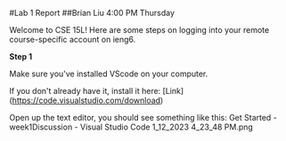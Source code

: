 #Lab 1 Report
##Brian Liu 4:00 PM Thursday

Welcome to CSE 15L! Here are some steps on logging into your remote course-specific account on ieng6.

**Step 1** 

Make sure you've installed VScode on your computer.

If you don't already have it, install it here: 
[Link] (https://code.visualstudio.com/download)

Open up the text editor, you should see something like this:
Get Started - week1Discussion - Visual Studio Code 1_12_2023 4_23_48 PM.png
